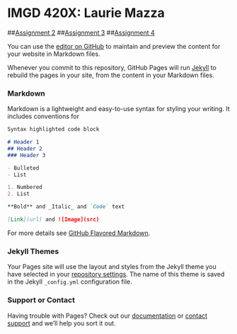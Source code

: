 # IMGD 420X: Laurie Mazza

##[Assignment 2](https://LaurieAMazza.github.io/IMGD420X/Assignment2/)
##[Assignment 3](https://LaurieAMazza.github.io/IMGD420X/)
##[Assignment 4](https://LaurieAMazza.github.io/IMGD420X/)

You can use the [editor on GitHub](https://github.com/LaurieAMazza/IMGD420X/edit/master/README.md) to maintain and preview the content for your website in Markdown files.

Whenever you commit to this repository, GitHub Pages will run [Jekyll](https://jekyllrb.com/) to rebuild the pages in your site, from the content in your Markdown files.

### Markdown

Markdown is a lightweight and easy-to-use syntax for styling your writing. It includes conventions for

```markdown
Syntax highlighted code block

# Header 1
## Header 2
### Header 3

- Bulleted
- List

1. Numbered
2. List

**Bold** and _Italic_ and `Code` text

[Link](url) and ![Image](src)
```

For more details see [GitHub Flavored Markdown](https://guides.github.com/features/mastering-markdown/).

### Jekyll Themes

Your Pages site will use the layout and styles from the Jekyll theme you have selected in your [repository settings](https://github.com/LaurieAMazza/IMGD420X/settings). The name of this theme is saved in the Jekyll `_config.yml` configuration file.

### Support or Contact

Having trouble with Pages? Check out our [documentation](https://help.github.com/categories/github-pages-basics/) or [contact support](https://github.com/contact) and we’ll help you sort it out.
